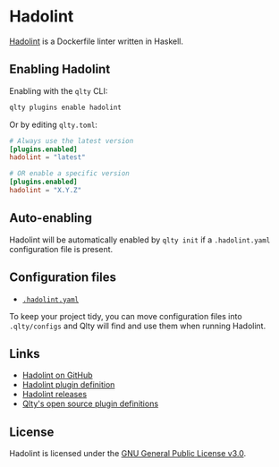 # Hadolint

[Hadolint](https://github.com/hadolint/hadolint) is a Dockerfile linter written in Haskell.

## Enabling Hadolint

Enabling with the `qlty` CLI:

```bash
qlty plugins enable hadolint
```

Or by editing `qlty.toml`:

```toml
# Always use the latest version
[plugins.enabled]
hadolint = "latest"

# OR enable a specific version
[plugins.enabled]
hadolint = "X.Y.Z"
```

## Auto-enabling

Hadolint will be automatically enabled by `qlty init` if a `.hadolint.yaml` configuration file is present.

## Configuration files

- [`.hadolint.yaml`](https://github.com/hadolint/hadolint?tab=readme-ov-file#configure)

To keep your project tidy, you can move configuration files into `.qlty/configs` and Qlty will find and use them when running Hadolint.

## Links

- [Hadolint on GitHub](https://github.com/hadolint/hadolint)
- [Hadolint plugin definition](https://github.com/qltyai/plugins/tree/main/linters/hadolint)
- [Hadolint releases](https://github.com/hadolint/hadolint/releases)
- [Qlty's open source plugin definitions](https://github.com/qltyai/plugins)

## License

Hadolint is licensed under the [GNU General Public License v3.0](https://github.com/hadolint/hadolint/blob/master/LICENSE).
